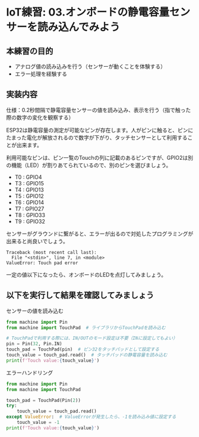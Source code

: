 # IoT練習: 03.オンボードの静電容量センサーを読み込んでみよう

## 本練習の目的

- アナログ値の読み込みを行う（センサーが動くことを体験する）
- エラー処理を経験する

## 実装内容

仕様：0.2秒間隔で静電容量センサーの値を読み込み、表示を行う（指で触った際の数字の変化を観察する）

ESP32は静電容量の測定が可能なピンが存在します。人がピンに触ると、ピンにたまった電化が解放されるので数字が下がり、タッチセンサーとして利用することが出来ます。

利用可能なピンは、ピン一覧のTouchの列に記載のあるピンですが、GPIO2は別の機能（LED）が割りあてられているので、別のピンを選びましょう。

- T0 : GPIO4
- T3 : GPIO15
- T4 : GPIO13
- T5 : GPIO12
- T6 : GPIO14
- T7 : GPIO27
- T8 : GPIO33
- T9 : GPIO32

センサーがグラウンドに繋がると、エラーが出るので対処したプログラミングが出来ると尚良いでしょう。

```text
Traceback (most recent call last):
  File "<stdin>", line 7, in <module>
ValueError: Touch pad error
```

一定の値以下になったら、オンボードのLEDを点灯してみましょう。

## 以下を実行して結果を確認してみましょう

センサーの値を読み込む

```python
from machine import Pin
from machine import TouchPad  # ライブラリからTouchPadを読み込む

# TouchPadで利用する際には、IN/OUTのモード設定は不要（INに設定してもよい）
pin = Pin(32, Pin.IN)
touch_pad = TouchPad(pin)  # ピン32をタッチパッドとして設定する
touch_value = touch_pad.read()  # タッチパッドの静電容量を読み込む
print(f'Touch value:{touch_value}')
```

エラーハンドリング

```python
from machine import Pin
from machine import TouchPad

touch_pad = TouchPad(Pin(2))
try:
    touch_value = touch_pad.read()
except ValueError:  # ValueErrorが発生したら、-1を読み込み値に設定する
    touch_value = -1
print(f'Touch value:{touch_value}')

```
